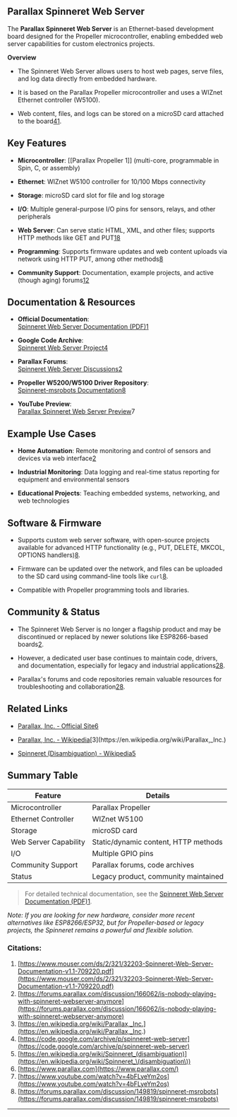 ## Parallax Spinneret Web Server

The **Parallax Spinneret Web Server** is an Ethernet-based development board designed for the Propeller microcontroller, enabling embedded web server capabilities for custom electronics projects.

**Overview**

- The Spinneret Web Server allows users to host web pages, serve files, and log data directly from embedded hardware.
    
- It is based on the Parallax Propeller microcontroller and uses a WIZnet Ethernet controller (W5100).
    
- Web content, files, and logs can be stored on a microSD card attached to the board[4](https://code.google.com/archive/p/spinneret-web-server)[1](https://www.mouser.com/ds/2/321/32203-Spinneret-Web-Server-Documentation-v1.1-709220.pdf).
    

## Key Features

- **Microcontroller**: [[Parallax Propeller 1]] (multi-core, programmable in Spin, C, or assembly)
    
- **Ethernet**: WIZnet W5100 controller for 10/100 Mbps connectivity
    
- **Storage**: microSD card slot for file and log storage
    
- **I/O**: Multiple general-purpose I/O pins for sensors, relays, and other peripherals
    
- **Web Server**: Can serve static HTML, XML, and other files; supports HTTP methods like GET and PUT[1](https://www.mouser.com/ds/2/321/32203-Spinneret-Web-Server-Documentation-v1.1-709220.pdf)[8](https://forums.parallax.com/discussion/149819/spinneret-msrobots)
    
- **Programming**: Supports firmware updates and web content uploads via network using HTTP PUT, among other methods[8](https://forums.parallax.com/discussion/149819/spinneret-msrobots)
    
- **Community Support**: Documentation, example projects, and active (though aging) forums[1](https://www.mouser.com/ds/2/321/32203-Spinneret-Web-Server-Documentation-v1.1-709220.pdf)[2](https://forums.parallax.com/discussion/166062/is-nobody-playing-with-spinneret-webserver-anymore)

## Documentation & Resources

- **Official Documentation**:  
    [Spinneret Web Server Documentation (PDF)](https://www.mouser.com/ds/2/321/32203-Spinneret-Web-Server-Documentation-v1.1-709220.pdf)[1](https://www.mouser.com/ds/2/321/32203-Spinneret-Web-Server-Documentation-v1.1-709220.pdf)
    
- **Google Code Archive**:  
    [Spinneret Web Server Project](https://code.google.com/archive/p/spinneret-web-server)[4](https://code.google.com/archive/p/spinneret-web-server)
    
- **Parallax Forums**:  
    [Spinneret Web Server Discussions](https://forums.parallax.com/discussion/166062/is-nobody-playing-with-spinneret-webserver-anymore)[2](https://forums.parallax.com/discussion/166062/is-nobody-playing-with-spinneret-webserver-anymore)
    
- **Propeller W5200/W5100 Driver Repository**:  
    [Spinneret-msrobots Documentation](http://parallax.msrobots.net/propeller-w5200-driver/Spinneret-msrobots/_README_Doc.htm)[8](https://forums.parallax.com/discussion/149819/spinneret-msrobots)
    
- **YouTube Preview**:  
    [Parallax Spinneret Web Server Preview](https://www.youtube.com/watch?v=4bFLyeYm2os)7
    

## Example Use Cases

- **Home Automation**: Remote monitoring and control of sensors and devices via web interface[2](https://forums.parallax.com/discussion/166062/is-nobody-playing-with-spinneret-webserver-anymore)
    
- **Industrial Monitoring**: Data logging and real-time status reporting for equipment and environmental sensors
    
- **Educational Projects**: Teaching embedded systems, networking, and web technologies
    

## Software & Firmware

- Supports custom web server software, with open-source projects available for advanced HTTP functionality (e.g., PUT, DELETE, MKCOL, OPTIONS handlers)[8](https://forums.parallax.com/discussion/149819/spinneret-msrobots).
    
- Firmware can be updated over the network, and files can be uploaded to the SD card using command-line tools like `curl`[8](https://forums.parallax.com/discussion/149819/spinneret-msrobots).
    
- Compatible with Propeller programming tools and libraries.
    

## Community & Status

- The Spinneret Web Server is no longer a flagship product and may be discontinued or replaced by newer solutions like ESP8266-based boards[2](https://forums.parallax.com/discussion/166062/is-nobody-playing-with-spinneret-webserver-anymore).
    
- However, a dedicated user base continues to maintain code, drivers, and documentation, especially for legacy and industrial applications[2](https://forums.parallax.com/discussion/166062/is-nobody-playing-with-spinneret-webserver-anymore)[8](https://forums.parallax.com/discussion/149819/spinneret-msrobots).
    
- Parallax's forums and code repositories remain valuable resources for troubleshooting and collaboration[2](https://forums.parallax.com/discussion/166062/is-nobody-playing-with-spinneret-webserver-anymore)[8](https://forums.parallax.com/discussion/149819/spinneret-msrobots).
    

## Related Links

- [Parallax, Inc. - Official Site](https://www.parallax.com/)[6](https://www.parallax.com/)
    
- [Parallax, Inc. - Wikipedia](https://en.wikipedia.org/wiki/Parallax,_Inc.)[3](https://en.wikipedia.org/wiki/Parallax,_Inc.)
    
- [Spinneret (Disambiguation) - Wikipedia](https://en.wikipedia.org/wiki/Spinneret_\(disambiguation\))[5](https://en.wikipedia.org/wiki/Spinneret_\(disambiguation\))
    

## Summary Table

|Feature|Details|
|---|---|
|Microcontroller|Parallax Propeller|
|Ethernet Controller|WIZnet W5100|
|Storage|microSD card|
|Web Server Capability|Static/dynamic content, HTTP methods|
|I/O|Multiple GPIO pins|
|Community Support|Parallax forums, code archives|
|Status|Legacy product, community maintained|

> For detailed technical documentation, see the [Spinneret Web Server Documentation (PDF)](https://www.mouser.com/ds/2/321/32203-Spinneret-Web-Server-Documentation-v1.1-709220.pdf)[1](https://www.mouser.com/ds/2/321/32203-Spinneret-Web-Server-Documentation-v1.1-709220.pdf).

_Note: If you are looking for new hardware, consider more recent alternatives like ESP8266/ESP32, but for Propeller-based or legacy projects, the Spinneret remains a powerful and flexible solution._

### Citations:

1. [https://www.mouser.com/ds/2/321/32203-Spinneret-Web-Server-Documentation-v1.1-709220.pdf](https://www.mouser.com/ds/2/321/32203-Spinneret-Web-Server-Documentation-v1.1-709220.pdf)
2. [https://forums.parallax.com/discussion/166062/is-nobody-playing-with-spinneret-webserver-anymore](https://forums.parallax.com/discussion/166062/is-nobody-playing-with-spinneret-webserver-anymore)
3. [https://en.wikipedia.org/wiki/Parallax,_Inc.](https://en.wikipedia.org/wiki/Parallax,_Inc.)
4. [https://code.google.com/archive/p/spinneret-web-server](https://code.google.com/archive/p/spinneret-web-server)
5. [https://en.wikipedia.org/wiki/Spinneret_(disambiguation)](https://en.wikipedia.org/wiki/Spinneret_\(disambiguation\))
6. [https://www.parallax.com](https://www.parallax.com/)
7. [https://www.youtube.com/watch?v=4bFLyeYm2os](https://www.youtube.com/watch?v=4bFLyeYm2os)
8. [https://forums.parallax.com/discussion/149819/spinneret-msrobots](https://forums.parallax.com/discussion/149819/spinneret-msrobots)

---
